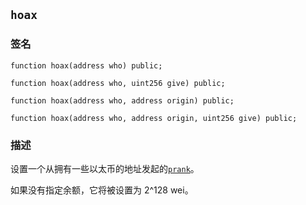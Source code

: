 ## `hoax`

### 签名

```solidity
function hoax(address who) public;
```

```solidity
function hoax(address who, uint256 give) public;
```

```solidity
function hoax(address who, address origin) public;
```

```solidity
function hoax(address who, address origin, uint256 give) public;
```

### 描述

设置一个从拥有一些以太币的地址发起的[`prank`](../../cheatcodes/prank.md)。

如果没有指定余额，它将被设置为 2^128 wei。